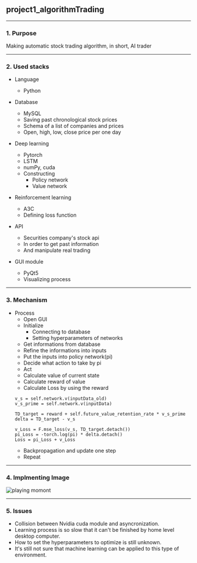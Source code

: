 ## project1_algorithmTrading

--------------
### 1. Purpose
Making automatic stock trading algorithm, in short, AI trader

--------------
### 2. Used stacks
+ Language
  + Python

+ Database
  + MySQL
  + Saving past chronological stock prices
  + Schema of a list of companies and prices
  + Open, high, low, close price per one day

+ Deep learning
  + Pytorch
  + LSTM
  + numPy, cuda
  + Constructing
    + Policy network
    + Value network

+ Reinforcement learning
  + A3C
  + Defining loss function

+ API
  + Securities company's stock api
  + In order to get past information
  + And manipulate real trading

+ GUI module
  + PyQt5
  + Visualizing process

-------------------
### 3. Mechanism
+ Process
  + Open GUI
  + Initialize
    + Connecting to database
    + Setting hyperparameters of networks
  + Get informations from database
  + Refine the informations into inputs
  + Put the inputs into policy network(pi)
  + Decide what action to take by pi
  + Act
  + Calculate value of current state
  + Calculate reward of value
  + Calculate Loss by using the reward
  ```
  v_s = self.network.v(inputData_old)
  v_s_prime = self.network.v(inputData)

  TD_target = reward + self.future_value_retention_rate * v_s_prime
  delta = TD_target - v_s

  v_Loss = F.mse_loss(v_s, TD_target.detach())
  pi_Loss = -torch.log(pi) * delta.detach()
  Loss = pi_Loss + v_Loss  
  ```
  + Backpropagation and update one step
  + Repeat
--------------------------
### 4. Implmenting Image
![playing momont](https://user-images.githubusercontent.com/54647455/207383532-03c553e0-6870-4c8a-9470-9004b78a9f2d.png)


-----------------------
### 5. Issues
+ Collision between Nvidia cuda module and asyncronization.
+ Learning process is so slow that it can't be finished by home level desktop computer.
+ How to set the hyperparameters to optimize is still unknown.
+ It's still not sure that machine learning can be applied to this type of environment.

